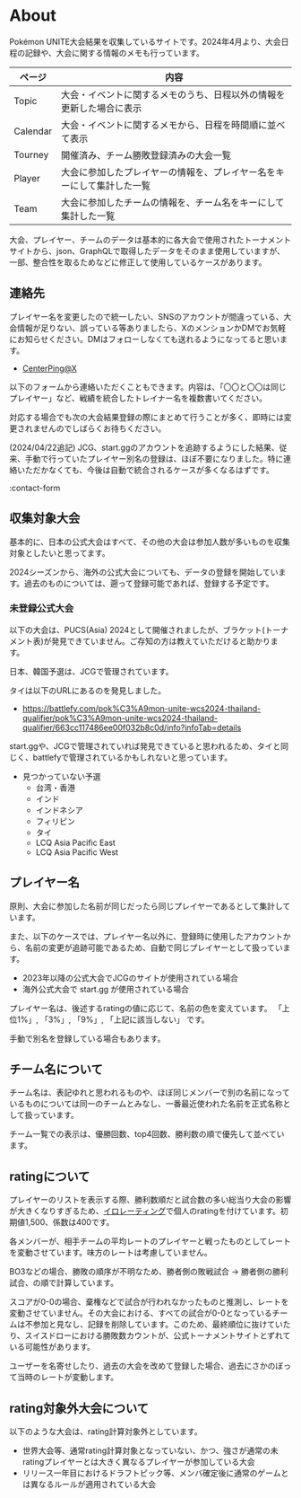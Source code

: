 # About
Pokémon UNITE大会結果を収集しているサイトです。2024年4月より、大会日程の記録や、大会に関する情報のメモも行っています。

| ページ | 内容 |
|---|---|
| Topic | 大会・イベントに関するメモのうち、日程以外の情報を更新した場合に表示 |
| Calendar | 大会・イベントに関するメモから、日程を時間順に並べて表示 |
| Tourney | 開催済み、チーム勝敗登録済みの大会一覧 |
| Player | 大会に参加したプレイヤーの情報を、プレイヤー名をキーにして集計した一覧 |
| Team | 大会に参加したチームの情報を、チーム名をキーにして集計した一覧 |

大会、プレイヤー、チームのデータは基本的に各大会で使用されたトーナメントサイトから、json、GraphQLで取得したデータをそのまま使用していますが、一部、整合性を取るためなどに修正して使用しているケースがあります。

## 連絡先
プレイヤー名を変更したので統一したい、SNSのアカウントが間違っている、大会情報が足りない、誤っている等ありましたら、XのメンションかDMでお気軽にお知らせください。DMはフォローしなくても送れるようになってると思います。

- [CenterPing@X](https://twitter.com/CenterPing)

以下のフォームから連絡いただくこともできます。内容は、「〇〇と〇〇は同じプレイヤー」など、戦績を統合したトレイナー名を複数書いてください。

対応する場合でも次の大会結果登録の際にまとめて行うことが多く、即時には変更されませんのでしばらくお待ちください。

(2024/04/22追記) JCG、start.ggのアカウントを追跡するようにした結果、従来、手動で行っていたプレイヤー別名の登録は、ほぼ不要になりました。特に連絡いただかなくても、今後は自動で統合されるケースが多くなるはずです。

:contact-form 

## 収集対象大会
基本的に、日本の公式大会はすべて、その他の大会は参加人数が多いものを収集対象としたいと思ってます。

2024シーズンから、海外の公式大会についても、データの登録を開始しています。過去のものについては、遡って登録可能であれば、登録する予定です。

### 未登録公式大会
以下の大会は、PUCS(Asia) 2024として開催されましたが、ブラケット(トーナメント表)が発見できていません。ご存知の方は教えていただけると助かります。

日本、韓国予選は、JCGで管理されています。

タイは以下のURLにあるのを発見しました。
- https://battlefy.com/pok%C3%A9mon-unite-wcs2024-thailand-qualifier/pok%C3%A9mon-unite-wcs2024-thailand-qualifier/663cc117486ee00f032b8c0d/info?infoTab=details

start.ggや、JCGで管理されていれば発見できていると思われるため、タイと同じく、battlefyで管理されているかもしれないと思っています。

- 見つかっていない予選
  - 台湾・香港 
  - インド
  - インドネシア
  - フィリピン
  - タイ
  - LCQ Asia Pacific East
  - LCQ Asia Pacific West

## プレイヤー名
原則、大会に参加した名前が同じだったら同じプレイヤーであるとして集計しています。

また、以下のケースでは、プレイヤー名以外に、登録時に使用したアカウントから、名前の変更が追跡可能であるため、自動で同じプレイヤーとして扱っています。

- 2023年以降の公式大会でJCGのサイトが使用されている場合
- 海外公式大会で start.gg が使用されている場合

プレイヤー名は、後述するratingの値に応じて、名前の色を変えています。 「<span class="t1" >上位1%</span>」, 「<span class="t2">3%</span>」, 「<span class="t3">9%</span>」, 「<span class="t4">上記に該当しない</span>」 です。

手動で別名を登録している場合もあります。

## チーム名について
チーム名は、表記ゆれと思われるものや、ほぼ同じメンバーで別の名前になっているものについては同一のチームとみなし、一番最近使われた名前を正式名称として扱っています。

チーム一覧での表示は、優勝回数、top4回数、勝利数の順で優先して並べています。

## ratingについて
プレイヤーのリストを表示する際、勝利数順だと試合数の多い総当り大会の影響が大きくなりすぎるため、[イロレーティング]("https://ja.wikipedia.org/wiki/%E3%82%A4%E3%83%AD%E3%83%AC%E3%83%BC%E3%83%86%E3%82%A3%E3%83%B3%E3%82%B0")で個人のratingを付けています。初期値1,500、係数は400です。

各メンバーが、相手チームの平均レートのプレイヤーと戦ったものとしてレートを変動させています。味方のレートは考慮していません。

BO3などの場合、勝敗の順序が不明なため、勝者側の敗戦試合 -> 勝者側の勝利試合、の順で計算しています。

スコアが0-0の場合、棄権などで試合が行われなかったものと推測し、レートを変動させていません。その大会における、すべての試合が0-0となっているチームは不参加と見なし、記録を削除しています。このため、最終順位に抜けていたり、スイスドローにおける勝敗数カウントが、公式トーナメントサイトとずれている可能性があります。

ユーザーを名寄せしたり、過去の大会を改めて登録した場合、過去にさかのぼって当時のレートが変動します。

## rating対象外大会について
以下のような大会は、rating計算対象外としています。
- 世界大会等、通常rating計算対象となっていない、かつ、強さが通常の未ratingプレイヤーとは大きく異なるプレイヤーが参加している大会
- リリース一年目におけるドラフトピック等、メンバ確定後に通常のゲームとは異なるルールが適用されている大会
